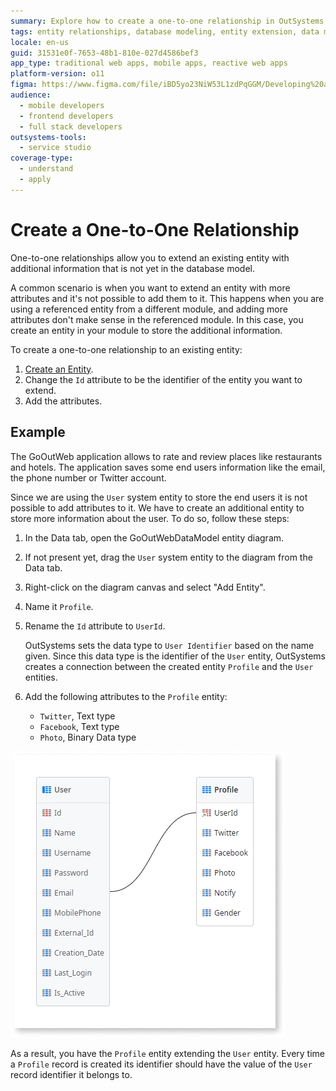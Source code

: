 ```yaml
---
summary: Explore how to create a one-to-one relationship in OutSystems 11 (O11) to extend entities with additional attributes.
tags: entity relationships, database modeling, entity extension, data management, system entities
locale: en-us
guid: 31531e0f-7653-48b1-810e-027d4586bef3
app_type: traditional web apps, mobile apps, reactive web apps
platform-version: o11
figma: https://www.figma.com/file/iBD5yo23NiW53L1zdPqGGM/Developing%20an%20Application?node-id=159:7
audience:
  - mobile developers
  - frontend developers
  - full stack developers
outsystems-tools:
  - service studio
coverage-type:
  - understand
  - apply
---
```


# Create a One-to-One Relationship

One-to-one relationships allow you to extend an existing entity with additional information that is not yet in the database model.

A common scenario is when you want to extend an entity with more attributes and it's not possible to add them to it. This happens when you are using a referenced entity from a different module, and adding more attributes don't make sense in the referenced module. In this case, you create an entity in your module to store the additional information.

To create a one-to-one relationship to an existing entity:

1. [Create an Entity](<../entity-create.md>).
1. Change the `Id` attribute to be the identifier of the entity you want to extend.
1. Add the attributes.


## Example

The GoOutWeb application allows to rate and review places like restaurants and hotels. The application saves some end users information like the email, the phone number or Twitter account.

Since we are using the `User` system entity to store the end users it is not possible to add attributes to it. We have to create an additional entity to store more information about the user. To do so, follow these steps:

1. In the Data tab, open the GoOutWebDataModel entity diagram.

1. If not present yet, drag the `User` system entity to the diagram from the Data tab.

1. Right-click on the diagram canvas and select "Add Entity".

1. Name it `Profile`.

1. Rename the `Id` attribute to `UserId`.

    OutSystems sets the data type to `User Identifier` based on the name given. Since this data type is the identifier of the `User` entity, OutSystems creates a connection between the created entity `Profile` and the `User` entities.

1. Add the following attributes to the `Profile` entity:

    * `Twitter`, Text type
    * `Facebook`, Text type
    * `Photo`, Binary Data type

![Diagram illustrating how to create a one-to-one relationship between User and Profile entities in the GoOutWeb application data model](images/one-to-one-relationship-1.png "One-to-One Relationship Diagram")

As a result, you have the `Profile` entity extending the `User` entity. Every time a `Profile` record is created its identifier should have the value of the `User` record identifier it belongs to.

